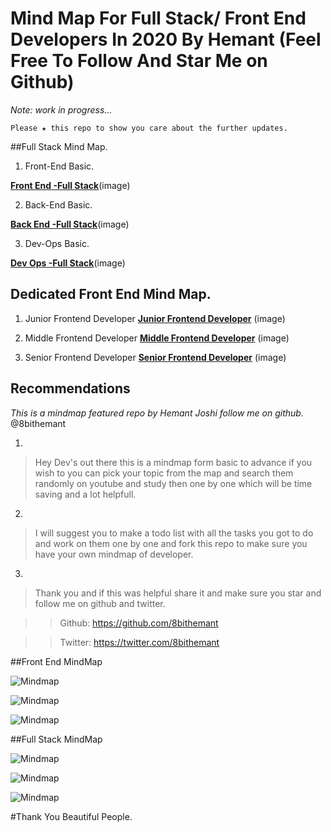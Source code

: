 # Mind Map For Full Stack/ Front End Developers In 2020 By Hemant (Feel Free To Follow And Star Me on Github)
 
*Note: work in progress...*

`Please ★ this repo to show you care about the further updates.`



##Full Stack Mind Map.

1. Front-End Basic.

[**Front End -Full Stack**](frontenddev.png?raw=true)(image)

2. Back-End Basic.

[**Back End -Full Stack**](frontenddev.png?raw=true)(image)

3. Dev-Ops Basic.

[**Dev Ops -Full Stack**](devops.png?raw=true)(image)




## Dedicated Front End Mind Map.

 1. Junior Frontend Developer
[**Junior Frontend Developer**](junior.png?raw=true) (image)


2. Middle Frontend Developer
[**Middle Frontend Developer**](middle.png?raw=true) (image)
3. Senior Frontend Developer
[**Senior Frontend Developer**](senior.png?raw=true) (image)


## Recommendations
 *This is a mindmap featured repo by Hemant Joshi follow me on github.* @8bithemant
 
 
 1.
>Hey Dev's out there this is a mindmap form basic to advance if you wish to you can pick your topic from  the map and search them randomly on youtube and study then one by one which will be time saving and a lot helpfull. 

2.
>I will suggest you to make a todo list with all the tasks you got to do and work on them one by one and fork this repo to make sure you have your own mindmap of developer.

3.
>Thank you and if this was helpful share it and make sure you star and follow me on github and twitter.

>>Github: https://github.com/8bithemant

>>Twitter: https://twitter.com/8bithemant





##Front End MindMap

![Mindmap](./junior.png)

![Mindmap](./middle.png)

![Mindmap](./senior.png)


##Full Stack MindMap

![Mindmap](./devops.png)

![Mindmap](./backend.png)

![Mindmap](./frontenddev.png)


#Thank You Beautiful People.


